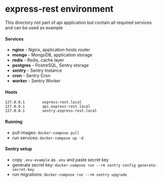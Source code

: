 # express-rest environment

This directory not part of api application but contain all required services and can be used as example


#### Services
- **nginx** - Nginx, application hosts router
- **mongo** - MongoDB, application storage
- **redis** - Redis, cache layer
- **postgres** - PostreSQL, Sentry storage
- **sentry** - Sentry Instance
- **cron** - Sentry Cron
- **worker** - Sentry Worker

#### Hosts
```
127.0.0.1        express-rest.local
127.0.0.1        api.express-rest.local
127.0.0.1        sentry.express-rest.local
```

#### Running
- pull images: `docker-compose pull`
- run services: `docker-compose up -d`

#### Sentry setup
- copy `.env-example` as `.env` and paste secret key
- generate secret key: `docker-compose run --rm sentry config generate-secret-key`
- run migrations: `docker-compose run --rm sentry upgrade`
